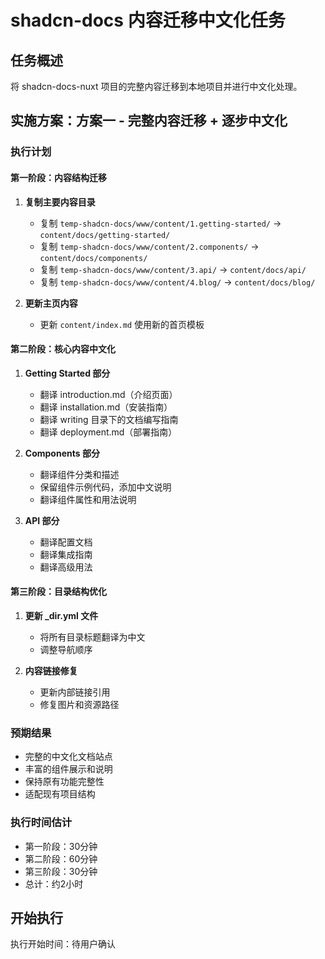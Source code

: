 # shadcn-docs 内容迁移中文化任务

## 任务概述
将 shadcn-docs-nuxt 项目的完整内容迁移到本地项目并进行中文化处理。

## 实施方案：方案一 - 完整内容迁移 + 逐步中文化

### 执行计划

#### 第一阶段：内容结构迁移
1. **复制主要内容目录**
   - 复制 `temp-shadcn-docs/www/content/1.getting-started/` → `content/docs/getting-started/`
   - 复制 `temp-shadcn-docs/www/content/2.components/` → `content/docs/components/`
   - 复制 `temp-shadcn-docs/www/content/3.api/` → `content/docs/api/`
   - 复制 `temp-shadcn-docs/www/content/4.blog/` → `content/docs/blog/`

2. **更新主页内容**
   - 更新 `content/index.md` 使用新的首页模板

#### 第二阶段：核心内容中文化
1. **Getting Started 部分**
   - 翻译 introduction.md（介绍页面）
   - 翻译 installation.md（安装指南）
   - 翻译 writing 目录下的文档编写指南
   - 翻译 deployment.md（部署指南）

2. **Components 部分**
   - 翻译组件分类和描述
   - 保留组件示例代码，添加中文说明
   - 翻译组件属性和用法说明

3. **API 部分**
   - 翻译配置文档
   - 翻译集成指南
   - 翻译高级用法

#### 第三阶段：目录结构优化
1. **更新 _dir.yml 文件**
   - 将所有目录标题翻译为中文
   - 调整导航顺序

2. **内容链接修复**
   - 更新内部链接引用
   - 修复图片和资源路径

### 预期结果
- 完整的中文化文档站点
- 丰富的组件展示和说明
- 保持原有功能完整性
- 适配现有项目结构

### 执行时间估计
- 第一阶段：30分钟
- 第二阶段：60分钟
- 第三阶段：30分钟
- 总计：约2小时

## 开始执行
执行开始时间：待用户确认